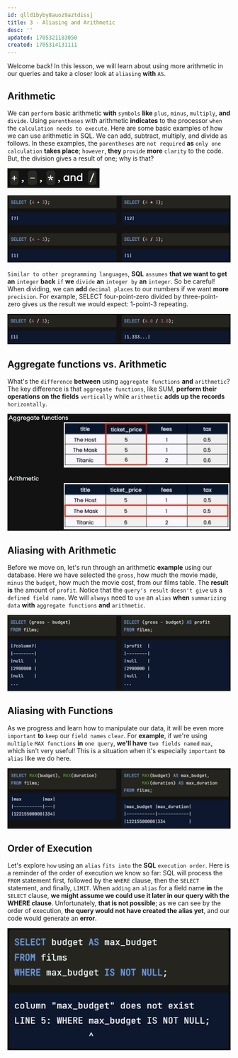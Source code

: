 ```yaml
---
id: qlld1byby8auoz9aztdissj
title: 3 - Aliasing and Arithmetic
desc: ''
updated: 1705321183050
created: 1705314131111
---
```


Welcome back! In this lesson, we will learn about using more arithmetic in our queries and take a closer look at `aliasing` **with** `AS`.


## Arithmetic

We can `perform` basic arithmetic **with** `symbols` **like** `plus`, `minus`, `multiply`, **and** `divide`. Using `parentheses` with arithmetic **indicates** to the processor `when` the `calculation needs to execute`. Here are some basic examples of how we can use arithmetic in SQL. We can add, subtract, multiply, and divide as follows. In these examples, the `parentheses` are `not required` **as** `only one` `calculation` **takes place**; `however`, **they** `provide` **more** `clarity` to the code. But, the division gives a result of one; why is that?

![Alt text](image-80.png)

![Alt text](image-81.png)

`Similar to other programming languages`, **SQL** `assumes` **that we want to get an** `integer` **back** `if` **we** `divide` **an** `integer by` **an** `integer`. So be careful! When dividing, we can **add** `decimal places` to our numbers if we want **more** `precision`. For example, SELECT four-point-zero divided by three-point-zero gives us the result we would expect: 1-point-3 repeating.

![Alt text](image-82.png)


## Aggregate functions vs. Arithmetic

What's the `difference` **between** using `aggregate functions` **and** `arithmetic`? The key difference is that `aggregate functions`, like SUM, **perform their operations on the fields** `vertically` while `arithmetic` **adds up the records** `horizontally`.

![Alt text](image-83.png)


## Aliasing with Arithmetic

Before we move on, let's run through an arithmetic **example** using our database. Here we have selected the `gross`, how much the movie made, `minus` the `budget`, how much the movie cost, from our films table. The **result is** the amount of `profit`. Notice that the `query's result` `doesn't give` us a `defined field name`. We will `always` need to `use` an `alias` **when** `summarizing data` **with** `aggregate functions` **and** `arithmetic`.

![Alt text](image-84.png)


## Aliasing with Functions

As we progress and learn how to manipulate our data, it will be even more `important` **to** `keep` our `field names` `clear`. For **example**, if we're using `multiple` `MAX functions` **in** `one query`, **we'll have** `two fields named` `max`, which isn't very useful! This is a situation when it's especially `important` **to** `alias` like we do here.

![Alt text](image-85.png)


## Order of Execution

Let's explore `how` using an `alias` `fits into` the **SQL** `execution order`. Here is a reminder of the order of execution we know so far: SQL will process the `FROM` statement first, followed by the `WHERE` clause, then the `SELECT` statement, and finally, `LIMIT`. When `adding` an `alias` for a field name **in** the `SELECT` clause, **we might assume we could use it later in our query with the WHERE clause**. Unfortunately, **that is not possible**; as we can see by the order of execution, **the query would not have created the alias yet**, and our code would generate an **error**.

![Alt text](image-86.png)